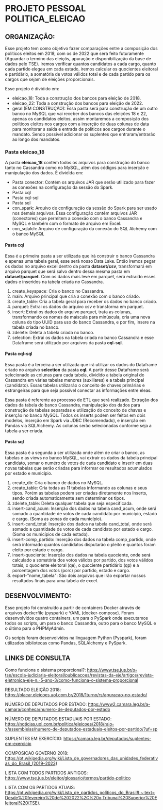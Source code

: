# PROJETO PESSOAL POLITICA_ELEICAO


## ORGANIZAÇÃO:
Esse projeto tem como objetivo fazer comparações entre a composição dos políticos eleitos em 2018, com os de 2022 que será feito futuramente (Aguardar o termíno das eleiçõs, apuração e disponibilização da base de dados pelo TSE).
Iremos verificar quantos candidatos a cada cargo, quanto cada partido elegeu em cada estado, iremos calcular os quocientes eleitoral e partidário, a somatória de votos válidos total e de cada partido para os cargos que sejam de eleições proporcionais.

Esse projeto é dividido em:
- eleicao_18: Toda a construção dos bancos para eleição de 2018.
- eleicao_22: Toda a construção dos bancos para eleição de 2022.
- geral (EM CONSTRUÇÃO): Essa pasta será para construção de um outro banco no MySQL que vai receber dos bancos das eleições 18 e 22, apenas os candidatos eleitos, assim montaremos a composição dos políticos eleitos nos cargos com a inserção de duas colunas de data para monitorar a saída e entrada de políticos aos cargos durante o mandato. Sendo possível adicionar os suplentes que entraram/entrarão ao longo dos mandatos.

### Pasta eleicao_18
A pasta __eleicao_18__ contém todos os arquivos para construção do banco tanto no Cassandra como no MySQL, além dos códigos para inserção e manipulação dos dados. É dividida em:
- Pasta conector: Contém os arquivos JAR que serão utilizado para fazer as conexões na configuração da sessão do Spark.
- Pasta cql
- Pasta cql-sql
- Pasta sql
- con_spark: Arquivo de configuração da sessão do Spark para ser usado nos demais arquivos. Essa configuração contém arquivos JAR (conectores) que permitem a conexão com o banco Cassandra e MySQL e também com o formato de arquivo em Excel.
- con_sqlalch: Arquivo de configuração da conexão do SQL Alchemy com o banco MySQL

#### Pasta __cql__
Essa é a primeira pasta a ser utilizada que irá construir o banco Cassandra e apenas uma tabela geral, esse será nosso Data Lake. Então iremos pegar os dados no arquivo excel dentro da pasta __dataset/csv__, transformará em arquivo parquet que será salvo dentro dessa mesma pasta em __dataset/parquet__. Com os dados mais leve em parquet, será extraído esses dados e inseridos na tabela criada no Cassandra.
 
1) create_keyspace: Cria o banco no Cassandra.
2) main: Arquivo principal que cria a conexão com o banco criado.
3) create_table: Cria a tabela geral para receber os dados no banco criado.
4) parquet: Extrai os dados do arquivo csv e transforma em parquet.
5) insert: Extrai os dados do arquivo parquet, trata as colunas, transformando os nomes de maíscula para minúscula, cria uma nova coluna do tipo UUID para uso do banco Cassandra, e por fim, insere na tabela criada no banco.
6) zdelete: Deleta a tabela criada no banco.
7) selection: Extrai os dados na tabela criada no banco Cassandra e esse Dataframe será utilizado por arquivos da pasta __cql-sql__.

#### Pasta __cql-sql__
Essa pasta é a terceira a ser utilizada que irá utilizar os dados do Dataframe criado no arquivo __selection__ da pasta __cql__. A partir desse Dataframe será selecionado as colunas para cada tabela, dividido a tabela original do Cassandra em várias tabelas menores (auxiliares) e a tabela principal (candidato). Essas tabelas utilizarão o conceito de chaves primárias e estrangeiras para que seja possível conectar as informações entre eleas.

Essa pasta é referente ao processo de ETL que será realizado. Extração dos dados da tabela do banco Cassandra, manipulação dos dados para construção de tabelas separadas e utilização do conceito de chaves e inserção no banco MySQL. Todos os inserts podem ser feitos em dois modelos, inserção em Spark via JDBC (Recomendado), e inserção em Pandas via SQLAlchemy. As colunas serão selecionadas conforme seja a tabela a ser criada.


#### Pasta __sql__
Essa pasta é a segunda a ser utilizada onde além de criar o banco, as tabelas e as views no banco MySQL, vai extrair os dados da tabela principal candidato, somar o numéro de votos de cada candidato e inserir em duas novas tabelas que serão criadas para informar os resultados acumulados por estado e município.

1) create_db: Cria o banco de dados no MySQL.
2) create_table: Cria todas as 11 tabelas informando as colunas e seus tipos. Porém as tabelas podem ser criadas diretamente nos Inserts, sendo criada automaticamente sem determinar os tipos.
3) zdelete_table: Deleta qualquer tabela que seja especificada.
4) insert-cand_acum: Inserção dos dados na tabela cand_acum, onde será somado a quantidade de votos de cada candidato por município, estado e cargo. (Soma as zonas de cada município).
5) insert-cand_total: Inserção dos dados na tabela cand_total, onde será somado a quantidade de votos de cada candidato por estado e cargo. (Soma os municípios de cada estado).
6) insert-comp_partido: Inserção dos dados na tabela comp_partido, onde será informado quantos candidatos disputarão o pleito e quantos foram eleito por estado e cargo.
7) insert-quociente: Inserção dos dados na tabela quociente, onde será calculado a somatória dos votos válidos por partido, dos votos válidos totais, o quociente eleitoral (qe), o quociente partidário (qp) e a porcentagem dos votos (porc) por partido, estado e cargo.
8) export-"nome_tabela": São dois arquivos que irão exportar nossos resultados finais para uma tabela de excel.


## DESENVOLVIMENTO:
Esse projeto foi construído a partir de containers Docker através de arquivos dockerfile (pyspark) e YAML (docker-compose). Foram desenvolvidos quatro containers, um para o PySpark onde executamos todos os scripts, um para o banco Cassandra, outro para o banco MySQL e o último para o PHPMyAdmin.

Os scripts foram desenvolvidos na linguagem Python (Pyspark), foram utilizados bibliotecas como Pandas, SQLAlchemy e PySpark.


## LINKS DE CONSULTA

Como funciona o sistema proporcional?:
https://www.tse.jus.br/o-tse/escola-judiciaria-eleitoral/publicacoes/revistas-da-eje/artigos/revista-eletronica-eje-n.-5-ano-3/como-funciona-o-sistema-proporcional

RESULTADO ELEIÇÃO 2018: 
https://placar.eleicoes.uol.com.br/2018/1turno/rs/apuracao-no-estado/

NÚMERO DE DEPUTADOS POR ESTADO: 
https://www2.camara.leg.br/a-camara/conheca/numero-de-deputados-por-estado

NÚMERO DE DEPUTADOS ESTADUAIS POR ESTADO: 
https://noticias.uol.com.br/politica/eleicoes/2018/raio-x/assembleias/numero-de-deputados-estaduais-eleitos-por-partido/?uf=sp

SUPLENTES EM EXERCÍCIO: 
https://camara.leg.br/deputados/suplentes-em-exercicio

COMPOSICAO GOVERNO 2018: 
https://pt.wikipedia.org/wiki/Lista_de_governadores_das_unidades_federativas_do_Brasil_(2019–2023)

LISTA COM TODOS PARTIDOS ANTIGOS: 
https://www.tse.jus.br/eleitor/glossario/termos/partido-politico

LISTA COM OS PARTIDOS ATUAIS: https://pt.wikipedia.org/wiki/Lista_de_partidos_políticos_do_Brasil#:~:text=Desde%20fevereiro%20de%202022%2C%20o,Tribunal%20Superior%20Eleitoral%20(TSE).
